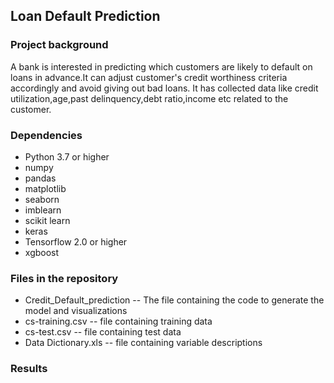 ## Loan Default Prediction

### Project background
A bank is interested in predicting which customers are likely to default on loans in advance.It can adjust customer's credit worthiness criteria accordingly and avoid giving out bad loans. It has collected data like credit utilization,age,past delinquency,debt ratio,income etc related to the customer. 

### Dependencies
+ Python 3.7 or higher
+ numpy
+ pandas 
+ matplotlib
+ seaborn
+ imblearn
+ scikit learn
+ keras
+ Tensorflow 2.0 or higher
+ xgboost


### Files in the repository
+ Credit_Default_prediction -- The file containing the code to generate the model and visualizations
+ cs-training.csv -- file containing training data
+ cs-test.csv  -- file containing test data
+ Data Dictionary.xls -- file containing variable descriptions



### Results